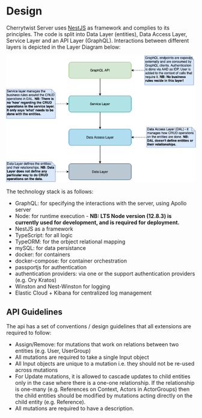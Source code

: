 # Design

Cherrytwist Server uses [NestJS](https://nestjs.com/) as framework and complies to its principles. The code is split into Data Layer (entities), Data Access Layer, Service Layer and an API Layer (GraphQL).
Interactions between different layers is depicted in the Layer Diagram below:

![Layer Diagram](images/ct-server-layer-diagram.png)

The technology stack is as follows:

- GraphQL: for specifying the interactions with the server, using Apollo server
- Node: for runtime execution - **NB: LTS Node version (12.8.3) is currently used for development, and is required for deployment.**
- NestJS as a framework
- TypeScript: for all logic
- TypeORM: for the orbject relational mapping
- mySQL: for data persistance
- docker: for containers
- docker-compose: for container orchestration
- passportjs for authentication
- authentication providers: via one or the support authentication providers (e.g. Ory Kratos)
- Winston and Nest-Winston for logging
- Elastic Cloud + Kibana for centralized log management

## API Guidelines

The api has a set of conventions / design guidelines that all extensions are required to follow:

- Assign/Remove: for mutations that work on relations between two entities (e.g. User, UserGroup)
- All mutations are required to take a single Input object
- All Input objects are unique to a mutation i.e. they should not be re-used across mutations
- For Update mutations, it is allowed to cascade updates to child entities only in the case where there is a one-one relationship. If the relationship is one-many (e.g. References on Context, Actors in ActorGroups) then the child entities should be modified by mutations acting directly on the child entity (e.g. Reference).
- All mutations are required to have a description.
